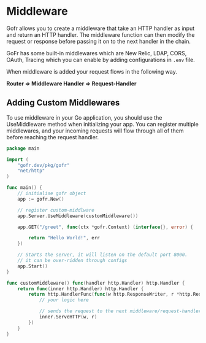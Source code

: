 ﻿# Middleware

Gofr allows you to create a middleware that take an HTTP handler as input and return an HTTP handler. The middleware function can then modify the request or response before passing it on to the next handler in the chain.

GoFr has some built-in middlewares which are New Relic, LDAP, CORS, OAuth, Tracing which you can enable by adding configurations in `.env` file.

When middleware is added your request flows in the following way.

**Router => Middleware Handler => Request-Handler**

## Adding Custom Middlewares

To use middleware in your Go application, you should use the UseMiddleware method when initializing your app. You can register multiple middlewares, and your incoming requests will flow through all of them before reaching the request handler.

```go
package main

import (
	"gofr.dev/pkg/gofr"
	"net/http"
)

func main() {
	// initialise gofr object
	app := gofr.New()

	// register custom-middlware
	app.Server.UseMiddleware(customMiddleware())

	app.GET("/greet", func(ctx *gofr.Context) (interface{}, error) {

		return "Hello World!", err
	})

	// Starts the server, it will listen on the default port 8000.
	// it can be over-ridden through configs
	app.Start()
}

func customMiddleware() func(handler http.Handler) http.Handler {
	return func(inner http.Handler) http.Handler {
		return http.HandlerFunc(func(w http.ResponseWriter, r *http.Request){
			// your logic here

			// sends the request to the next middleware/request-handler
			inner.ServeHTTP(w, r)
		})
	}
}
```
